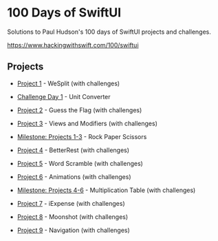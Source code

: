 # 100 Days of SwiftUI

Solutions to Paul Hudson's 100 days of SwiftUI projects and challenges.

https://www.hackingwithswift.com/100/swiftui


Projects                                                                                                                                                          
---                                                                                                                                                                        
- [Project 1](WeSplit) - WeSplit (with challenges)

- [Challenge Day 1](UnitConverter) - Unit Converter 

- [Project 2](GuessTheFlag) - Guess the Flag (with challenges)

- [Project 3](ViewsAndModifiers) - Views and Modifiers (with challenges)

- [Milestone: Projects 1-3](RockPaperScissors) - Rock Paper Scissors

- [Project 4](BetterRest) - BetterRest (with challenges)

- [Project 5](WordScramble) - Word Scramble (with challenges)

- [Project 6](Animations) - Animations (with challenges)

- [Milestone: Projects 4-6](MultiplicationTable) - Multiplication Table (with challenges)

- [Project 7](iExpense) - iExpense (with challenges)

- [Project 8](Moonshot) - Moonshot (with challenges)

- [Project 9](Navigation) - Navigation (with challenges)
